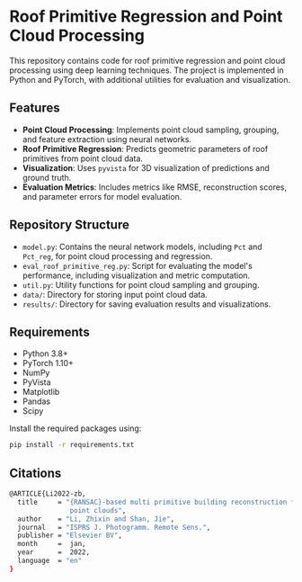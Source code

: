 # Roof Primitive Regression and Point Cloud Processing

This repository contains code for roof primitive regression and point cloud processing using deep learning techniques. The project is implemented in Python and PyTorch, with additional utilities for evaluation and visualization.

## Features

- **Point Cloud Processing**: Implements point cloud sampling, grouping, and feature extraction using neural networks.
- **Roof Primitive Regression**: Predicts geometric parameters of roof primitives from point cloud data.
- **Visualization**: Uses `pyvista` for 3D visualization of predictions and ground truth.
- **Evaluation Metrics**: Includes metrics like RMSE, reconstruction scores, and parameter errors for model evaluation.

## Repository Structure

- `model.py`: Contains the neural network models, including `Pct` and `Pct_reg`, for point cloud processing and regression.
- `eval_roof_primitive_reg.py`: Script for evaluating the model's performance, including visualization and metric computation.
- `util.py`: Utility functions for point cloud sampling and grouping.
- `data/`: Directory for storing input point cloud data.
- `results/`: Directory for saving evaluation results and visualizations.

## Requirements

- Python 3.8+
- PyTorch 1.10+
- NumPy
- PyVista
- Matplotlib
- Pandas
- Scipy

Install the required packages using:

```bash
pip install -r requirements.txt
```

## Citations
```bash
@ARTICLE{Li2022-zb,
  title     = "{RANSAC}-based multi primitive building reconstruction from {3D}
               point clouds",
  author    = "Li, Zhixin and Shan, Jie",
  journal   = "ISPRS J. Photogramm. Remote Sens.",
  publisher = "Elsevier BV",
  month     =  jan,
  year      =  2022,
  language  = "en"
}
```
